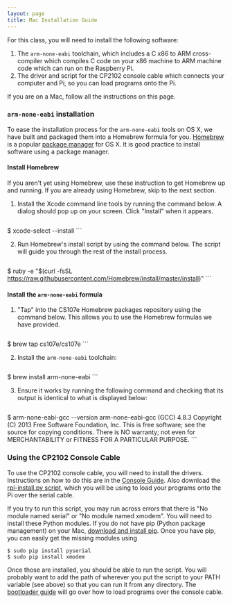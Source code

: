 ```yaml
---
layout: page
title: Mac Installation Guide
---
```


For this class, you will need to install the following software:

1.  The `arm-none-eabi` toolchain, which includes a C x86 to ARM cross-compiler
    which compiles C code on your x86 machine to ARM machine code which can run
    on the Raspberry Pi.
2.  The driver and script for the CP2102 console cable which connects your
    computer and Pi, so you can load programs onto the Pi.

If you are on a Mac, follow all the instructions on this page.

### `arm-none-eabi` installation

To ease the installation process for the `arm-none-eabi` tools on OS X, we have
built and packaged them into a Homebrew formula for you.
[Homebrew](http://brew.sh/) is a popular [package
manager](https://en.wikipedia.org/wiki/Package_manager) for OS X. It is good
practice to install software using a package manager.

#### Install Homebrew

If you aren't yet using Homebrew, use these instruction to get Homebrew up and
running. If you are already using Homebrew, skip to the next section.

1.  Install the Xcode command line tools by running the command below. A dialog
    should pop up on your screen. Click "Install" when it appears.

    ```
$ xcode-select --install
    ```

2.  Run Homebrew's install script by using the command below. The script will
    guide you through the rest of the install process.

    ```
$ ruby -e "$(curl -fsSL https://raw.githubusercontent.com/Homebrew/install/master/install)"
    ```

#### Install the `arm-none-eabi` formula

1.  "Tap" into the CS107e Homebrew packages repository using the command below.
    This allows you to use the Homebrew formulas we have provided.

    ```
$ brew tap cs107e/cs107e
    ```

2.  Install the `arm-none-eabi` toolchain:

    ```
$ brew install arm-none-eabi
    ```

3.  Ensure it works by running the following command and checking that its
    output is identical to what is displayed below:

    ```
$ arm-none-eabi-gcc --version
arm-none-eabi-gcc (GCC) 4.8.3
Copyright (C) 2013 Free Software Foundation, Inc.
This is free software; see the source for copying conditions.  There is NO
warranty; not even for MERCHANTABILITY or FITNESS FOR A PARTICULAR PURPOSE.
    ```

### Using the CP2102 Console Cable

To use the CP2102 console cable, you will need to install the drivers.
Instructions on how to do this are in the [Console Guide](../console.md). Also
download the [rpi-install.py
script](https://raw.githubusercontent.com/cs107e/courseware/master/guides/mac_toolchain/rpi-install.py),
which you will be using to load your programs onto the Pi over the serial
cable.

If you try to run this script, you may run across errors that there is "No
module named serial" or "No module named xmodem". You will need to install
these Python modules. If you do not have pip (Python package management) on
your Mac, [download and install
pip](https://pip.pypa.io/en/latest/installing.html). Once you have pip, you can
easily get the missing modules using

    $ sudo pip install pyserial
    $ sudo pip install xmodem

Once those are installed, you should be able to run the script. You
will probably want to add the path of wherever you put the script to
your PATH variable (see above) so that you can run it from any
directory. The [bootloader guide](../bootloader.md) will go over how to
load programs over the console cable.
